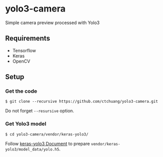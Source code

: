 # yolo3-camera
Simple camera preview processed with Yolo3

## Requirements

- Tensorflow
- Keras
- OpenCV

## Setup

### Get the code

```console
$ git clone --recursive https://github.com/ctchuang/yolo3-camera.git
```

Do not forget `--resursive` option.

### Get Yolo3 model

```console
$ cd yolo3-camera/vendor/keras-yolo3/
```

Follow [keras-yolo3 Document](https://github.com/qqwweee/keras-yolo3/blob/master/README.md) 
to prepare `vendor/keras-yolo3/model_data/yolo.h5`.


